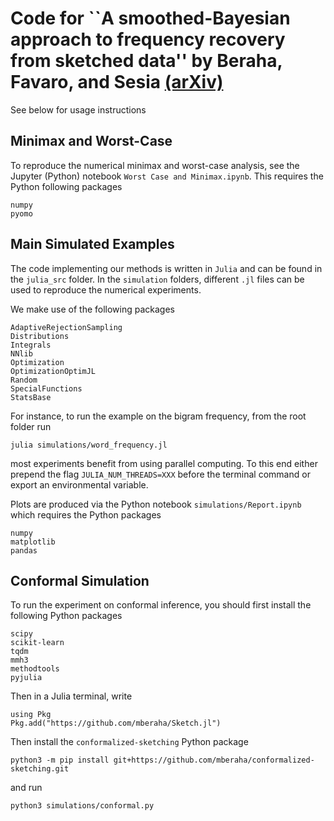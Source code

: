 # Code for ``A smoothed-Bayesian approach to frequency recovery from sketched data'' by Beraha, Favaro, and Sesia [(arXiv)](https://arxiv.org/abs/2309.15408)

See below for usage instructions

## Minimax and Worst-Case

To reproduce the numerical minimax and worst-case analysis, see the Jupyter (Python) notebook `Worst Case and Minimax.ipynb`. This requires the Python following packages

```
numpy
pyomo
```

## Main Simulated Examples

The code implementing our methods is written in `Julia` and can be found in the `julia_src` folder. In the `simulation` folders, different `.jl` files can be used to reproduce the numerical experiments. 

We make use of the following packages

```
AdaptiveRejectionSampling
Distributions
Integrals
NNlib
Optimization
OptimizationOptimJL
Random
SpecialFunctions
StatsBase
```

For instance, to run the example on the bigram frequency, from the root folder run

```
julia simulations/word_frequency.jl
```

most experiments benefit from using parallel computing. To this end either prepend the flag `JULIA_NUM_THREADS=XXX` before the terminal command or export an environmental variable.


Plots are produced via the Python notebook `simulations/Report.ipynb` which requires the Python packages

```
numpy
matplotlib
pandas
```

## Conformal Simulation

To run the experiment on conformal inference, you should first install the following Python packages

```
scipy
scikit-learn
tqdm
mmh3
methodtools
pyjulia
```

Then in a Julia terminal, write

```
using Pkg
Pkg.add("https://github.com/mberaha/Sketch.jl")
```

Then install the `conformalized-sketching` Python package

```
python3 -m pip install git+https://github.com/mberaha/conformalized-sketching.git
``````

and run 

```
python3 simulations/conformal.py
```
